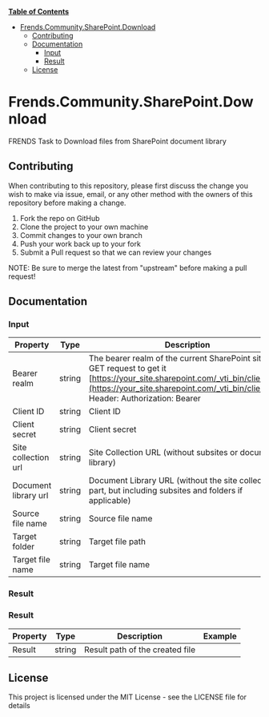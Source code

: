 **[Table of Contents](http://tableofcontent.eu)**
- [Frends.Community.SharePoint.Download](#frendscommunitysharepointdownload)
  - [Contributing](#contributing)
  - [Documentation](#documentation)
    - [Input](#input)
    - [Result](#result)
  - [License](#license)


# Frends.Community.SharePoint.Download
FRENDS Task to Download files from SharePoint document library

## Contributing
When contributing to this repository, please first discuss the change you wish to make via issue, email, or any other method with the owners of this repository before making a change.

1. Fork the repo on GitHub
2. Clone the project to your own machine
3. Commit changes to your own branch
4. Push your work back up to your fork
5. Submit a Pull request so that we can review your changes

NOTE: Be sure to merge the latest from "upstream" before making a pull request!

## Documentation

### Input

| Property				|  Type   | Description								| Example                     |
|-----------------------|---------|-----------------------------------------|-----------------------------|
| Bearer realm | string | The bearer realm of the current SharePoint site. Use GET request to get it [https://your_site.sharepoint.com/_vti_bin/client.svc](https://your_site.sharepoint.com/_vti_bin/client.svc) Header: Authorization: Bearer | 25c9cdd5-9c67-4f40-b8d0-de5179ee8673 |
| Client ID | string | Client ID | 78f8c3da-044e-4313-ae7f-f5a4245e482b |
| Client secret | string | Client secret |  |
| Site collection url | string | Site Collection URL (without subsites or document library) | https://My.sharepoint.com/sites/siteCollection |
| Document library url | string |  Document Library URL (without the site collection -part, but including subsites and folders if applicable) | /SubSite/Document%20Library/Folder/SubFolder/  |
| Source file name | string | Source file name |  |
| Target folder | string | Target file path |  |
| Target file name  | string | Target file name |  |

### Result

### Result

| Property      | Type     | Description                      | Example                     |
|---------------|----------|----------------------------------|-----------------------------|
| Result | string | Result path of the created file |  |

## License

This project is licensed under the MIT License - see the LICENSE file for details
